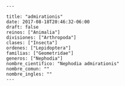 
      ---

      title: "admirationis"
      date: 2017-08-18T20:46:32-06:00
      draft: false
      reinos: ["Animalia"]
      divisiones: ["Arthropoda"]
      clases: ["Insecta"]
      ordenes: ["Lepidoptera"]
      familias: ["Geometridae"]
      generos: ["Nephodia"]
      nombre_cientifico: "Nephodia admirationis"
      nombre_comun: ""
      nombre_ingles: ""
      ---

      